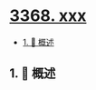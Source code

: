 # [3368. xxx](https://github.com/Tdahuyou/TNotes.leetcode/tree/main/notes/3368.%20xxx)

<!-- region:toc -->

- [1. 📝 概述](#1--概述)

<!-- endregion:toc -->

## 1. 📝 概述
